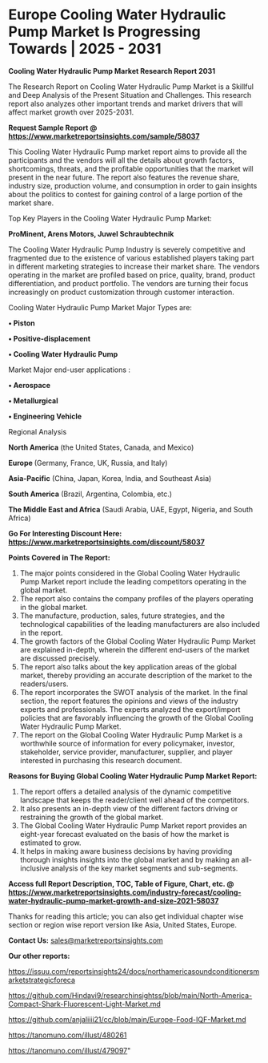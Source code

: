 # Europe Cooling Water Hydraulic Pump Market Is Progressing Towards | 2025 - 2031

<strong>Cooling Water Hydraulic Pump Market Research Report 2031</strong>

The Research Report on Cooling Water Hydraulic Pump Market is a Skillful and Deep Analysis of the Present Situation and Challenges. This research report also analyzes other important trends and market drivers that will affect market growth over 2025-2031.

<strong>Request Sample Report @ <a href=https://www.marketreportsinsights.com/sample/58037>https://www.marketreportsinsights.com/sample/58037</a></strong>

This Cooling Water Hydraulic Pump market report aims to provide all the participants and the vendors will all the details about growth factors, shortcomings, threats, and the profitable opportunities that the market will present in the near future. The report also features the revenue share, industry size, production volume, and consumption in order to gain insights about the politics to contest for gaining control of a large portion of the market share.

Top Key Players in the Cooling Water Hydraulic Pump Market:

<strong>ProMinent, Arens Motors, Juwel Schraubtechnik</strong>

The Cooling Water Hydraulic Pump Industry is severely competitive and fragmented due to the existence of various established players taking part in different marketing strategies to increase their market share. The vendors operating in the market are profiled based on price, quality, brand, product differentiation, and product portfolio. The vendors are turning their focus increasingly on product customization through customer interaction.

Cooling Water Hydraulic Pump Market Major Types are:

<strong>• Piston

• Positive-displacement

• Cooling Water Hydraulic Pump</strong>

Market Major end-user applications :

<strong>• Aerospace

• Metallurgical

• Engineering Vehicle</strong>

Regional Analysis

</u><strong><b>North America</b></strong> (the United States, Canada, and Mexico)

<strong><b>Europe </b></strong>(Germany, France, UK, Russia, and Italy)

<strong><b>Asia-Pacific</b></strong> (China, Japan, Korea, India, and Southeast Asia)

<strong><b>South America</b></strong> (Brazil, Argentina, Colombia, etc.)

<strong><b>The Middle East and Africa</b></strong> (Saudi Arabia, UAE, Egypt, Nigeria, and South Africa)

<strong>Go For Interesting Discount Here: <a href=https://www.marketreportsinsights.com/discount/58037>https://www.marketreportsinsights.com/discount/58037</a></strong>

<strong>Points Covered in The Report:</strong>
<ol>
  <li>The major points considered in the Global Cooling Water Hydraulic Pump Market report include the leading competitors operating in the global market.</li>
  <li>The report also contains the company profiles of the players operating in the global market.</li>
  <li>The manufacture, production, sales, future strategies, and the technological capabilities of the leading manufacturers are also included in the report.</li>
  <li>The growth factors of the Global Cooling Water Hydraulic Pump Market are explained in-depth, wherein the different end-users of the market are discussed precisely.</li>
  <li>The report also talks about the key application areas of the global market, thereby providing an accurate description of the market to the readers/users.</li>
  <li>The report incorporates the SWOT analysis of the market. In the final section, the report features the opinions and views of the industry experts and professionals. The experts analyzed the export/import policies that are favorably influencing the growth of the Global Cooling Water Hydraulic Pump Market.</li>
  <li>The report on the Global Cooling Water Hydraulic Pump Market is a worthwhile source of information for every policymaker, investor, stakeholder, service provider, manufacturer, supplier, and player interested in purchasing this research document.</li>
</ol>
<strong>Reasons for Buying Global Cooling Water Hydraulic Pump Market Report:</strong>

<ol>
  <li>The report offers a detailed analysis of the dynamic competitive landscape that keeps the reader/client well ahead of the competitors.</li>
  <li>It also presents an in-depth view of the different factors driving or restraining the growth of the global market.</li>
  <li>The Global Cooling Water Hydraulic Pump Market report provides an eight-year forecast evaluated on the basis of how the market is estimated to grow.</li>
  <li>It helps in making aware business decisions by having providing thorough insights insights into the global market and by making an all-inclusive analysis of the key market segments and sub-segments.</li>
</ol>
<strong>Access full Report Description, TOC, Table of Figure, Chart, etc. @ <a href=https://www.marketreportsinsights.com/industry-forecast/cooling-water-hydraulic-pump-market-growth-and-size-2021-58037>https://www.marketreportsinsights.com/industry-forecast/cooling-water-hydraulic-pump-market-growth-and-size-2021-58037</a></strong>


Thanks for reading this article; you can also get individual chapter wise section or region wise report version like Asia, United States, Europe.

<strong>Contact Us:</strong>
sales@marketreportsinsights.com

<strong>Our other reports:</strong>

<a href=https://issuu.com/reportsinsights24/docs/northamericasoundconditionersmarketstrategicforeca>https://issuu.com/reportsinsights24/docs/northamericasoundconditionersmarketstrategicforeca</a>

<a href=https://github.com/Hindavi9/researchinsightss/blob/main/North-America-Compact-Shark-Fluorescent-Light-Market.md>https://github.com/Hindavi9/researchinsightss/blob/main/North-America-Compact-Shark-Fluorescent-Light-Market.md</a>

<a href=https://github.com/anjaliiii21/cc/blob/main/Europe-Food-IQF-Market.md>https://github.com/anjaliiii21/cc/blob/main/Europe-Food-IQF-Market.md</a>

<a href=https://tanomuno.com/illust/480261>https://tanomuno.com/illust/480261</a>

<a href=https://tanomuno.com/illust/479097>https://tanomuno.com/illust/479097</a>"
